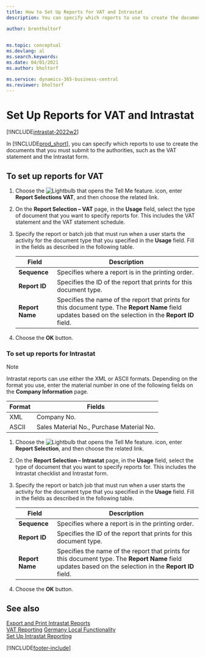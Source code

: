 ```yaml
---
title: How to Set Up Reports for VAT and Intrastat
description: You can specify which reports to use to create the documents that you must submit to the authorities, such as the VAT statement and the Intrastat form.

author: brentholtorf

    
ms.topic: conceptual
ms.devlang: al
ms.search.keywords:
ms.date: 04/01/2021
ms.author: bholtorf

ms.service: dynamics-365-business-central
ms.reviewer: bholtorf
---
```

# Set Up Reports for VAT and Intrastat

[!INCLUDE[intrastat-2022w2](../../includes/intrastat-2022w2.md)]

In [!INCLUDE[prod_short](../../includes/prod_short.md)], you can specify which reports to use to create the documents that you must submit to the authorities, such as the VAT statement and the Intrastat form.  

## To set up reports for VAT

1. Choose the ![Lightbulb that opens the Tell Me feature.](../../media/ui-search/search_small.png "Tell me what you want to do") icon, enter **Report Selections VAT**, and then choose the related link.  
2. On the **Report Selection – VAT** page, in the **Usage** field, select the type of document that you want to specify reports for. This includes the VAT statement and the VAT statement schedule.  
3. Specify the report or batch job that must run when a user starts the activity for the document type that you specified in the **Usage** field. Fill in the fields as described in the following table.  

    |Field|Description|  
    |---------------------------------|---------------------------------------|  
    |**Sequence**|Specifies where a report is in the printing order.|  
    |**Report ID**|Specifies the ID of the report that prints for this document type.|  
    |**Report Name**|Specifies the name of the report that prints for this document type. The **Report Name** field updates based on the selection in the **Report ID** field.|  

4. Choose the **OK** button.  

### To set up reports for Intrastat

> [!NOTE]
> Intrastat reports can use either the XML or ASCII formats. Depending on the format you use, enter the material number in one of the following fields on the **Company  Information** page.  
>
> |Format|Fields|
> |---------|---------|
> |XML|Company No.|
> |ASCII|Sales Material No., Purchase Material No.|

1. Choose the ![Lightbulb that opens the Tell Me feature.](../../media/ui-search/search_small.png "Tell me what you want to do") icon, enter **Report Selection**, and then choose the related link.  
2. On the **Report Selection – Intrastat** page, in the **Usage** field, select the type of document that you want to specify reports for. This includes the Intrastat checklist and Intrastat form.  
3. Specify the report or batch job that must run when a user starts the activity for the document type that you specified in the **Usage** field. Fill in the fields as described in the following table.  

    |Field|Description|  
    |---------------------------------|---------------------------------------|  
    |**Sequence**|Specifies where a report is in the printing order.|  
    |**Report ID**|Specifies the ID of the report that prints for this document type.|  
    |**Report Name**|Specifies the name of the report that prints for this document type. The **Report Name** field updates based on the selection in the **Report ID** field.|  

4. Choose the **OK** button.  

## See also

[Export and Print Intrastat Reports](how-to-export-and-print-intrastat-reports.md)  
[VAT Reporting](vat-reporting.md)
[Germany Local Functionality](germany-local-functionality.md)  
[Set Up Intrastat Reporting](../../finance-how-setup-report-intrastat.md)  

[!INCLUDE[footer-include](../../includes/footer-banner.md)]

